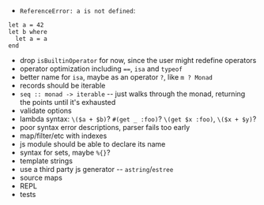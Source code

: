 - `ReferenceError: a is not defined`:
```
let a = 42
let b where
  let a = a
end
```
- drop `isBuiltinOperator` for now, since the user might redefine operators
- operator optimization including `==`, `isa` and `typeof`
- better name for `isa`, maybe as an operator `?`, like `m ? Monad`
- records should be iterable
- `seq :: monad -> iterable` -- just walks through the monad, returning the points until it's exhausted
- validate options
- lambda syntax: `\($a + $b)`? `#(get _ :foo)`? `\(get $x :foo)`, `\($x + $y)`?
- poor syntax error descriptions, parser fails too early
- map/filter/etc with indexes
- js module should be able to declare its name
- syntax for sets, maybe `%{}`?
- template strings
- use a third party js generator -- `astring`/`estree`
- source maps
- REPL
- tests
